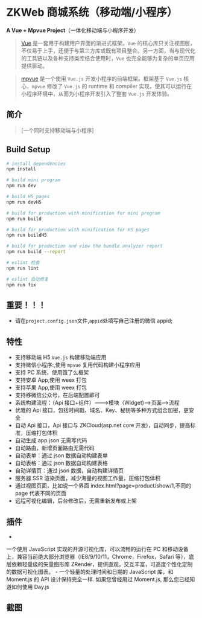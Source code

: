 # ZKWeb 商城系统（移动端/小程序）

**A Vue + Mpvue Project**（一体化移动端与小程序开发）

> [Vue](https://cn.vuejs.org/) 是一套用于构建用户界面的渐进式框架。`Vue` 的核心库只关注视图层，不仅易于上手，还便于与第三方库或既有项目整合。另一方面，当与现代化的工具链以及各种支持类库结合使用时，`Vue` 也完全能够为复杂的单页应用提供驱动。

> [mpvue](http://mpvue.com/) 是一个使用 `Vue.js` 开发小程序的前端框架。框架基于 `Vue.js` 核心，`mpvue` 修改了 `Vue.js` 的 runtime 和 compiler 实现，使其可以运行在小程序环境中，从而为小程序开发引入了整套 `Vue.js` 开发体验。

## 简介

> [一个同时支持移动端与小程序]

## Build Setup

```bash
# install dependencies
npm install

# build mini program
npm run dev

# build H5 pages
npm run devH5

# build for production with minification for mini program
npm run build

# build for production with minification for H5 pages
npm run buildH5

# build for production and view the bundle analyzer report
npm run build --report

# eslint 检查
npm run lint

# eslint 自动修复
npm run fix
```

## 重要！！！

- 请在`project.config.json`文件,`appid`处填写自己注册的微信 appid;

## 特性

- 支持移动端 H5 `Vue.js` 构建移动端应用
- 支持微信小程序:,使用 `mpvue` 复用代码构建小程序应用
- 支持 PC 系统，使用饿了么框架
- 支持安卓 App,使用 weex 打包
- 支持苹果 App,使用 weex 打包
- 支持移微信公众号，在后端配置即可
- 系统构建流程：（Api 接口+组件）--->模块（Widget)-->页面-->流程
- 优雅的 Api 接口，包括时间戳、域名、Key、秘钥等多种方式组合加密，更安全
- 自动 Api 接口，Api 接口与 ZKCloud(asp.net core 开发)，自动同步，提高标准，压缩打包体积
- 自动生成 app.json 无需写代码
- 自动路由，新增页面路由无需代码
- 自动表单：通过 json 数据自动构建表单
- 自动表格：通过 json 数据自动构建表格
- 自动详情页：通过 json 数据，自动构建详情页
- 服务器 SSR 渲染页面，减少海量的视图工作量，压缩打包体积
- 通过视图页面，比如说一个界面 index.html?page=product/show/1,不同的 page 代表不同的页面
- 远程可视化编辑，后台修改后，无需重新发布或上架

## 插件

-
一个使用 JavaScript 实现的开源可视化库，可以流畅的运行在 PC 和移动设备上，兼容当前绝大部分浏览器（IE8/9/10/11，Chrome，Firefox，Safari 等），底层依赖轻量级的矢量图形库 ZRender，提供直观，交互丰富，可高度个性化定制的数据可视化图表。 -
一个轻量的处理时间和日期的 JavaScript 库，和 Moment.js 的 API 设计保持完全一样. 如果您曾经用过 Moment.js, 那么您已经知道如何使用 Day.js

## 截图
